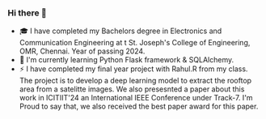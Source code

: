 ### Hi there 👋
- 🎓 I have completed my Bachelors degree in Electronics and Communication Engineering at t St. Joseph's College of Engineering, OMR, Chennai. Year of passing 2024.
- 🌱 I'm currently learning Python Flask framework & SQLAlchemy.
- ⚡ I have completed my final year project with Rahul.R from my class. The project is to develop a deep learning model to extract the rooftop area from a satelitte images. We also presesnted a paper about this work in ICITIIT'24 an International IEEE Conference under Track-7. I'm Proud to say that, we also received the best paper award for this paper.
<!--
**YogeshwaranS-ABD/YogeshwaranS-ABD** is a ✨ _special_ ✨ repository because its `README.md` (this file) appears on your GitHub profile.

Here are some ideas to get you started:

- 🔭 I’m currently working on ...
- 🌱 I’m currently learning ...
- 👯 I’m looking to collaborate on ...
- 🤔 I’m looking for help with ...
- 💬 Ask me about ...
- 📫 How to reach me: ...
- 😄 Pronouns: ...
- ⚡ Fun fact: ...
-->
